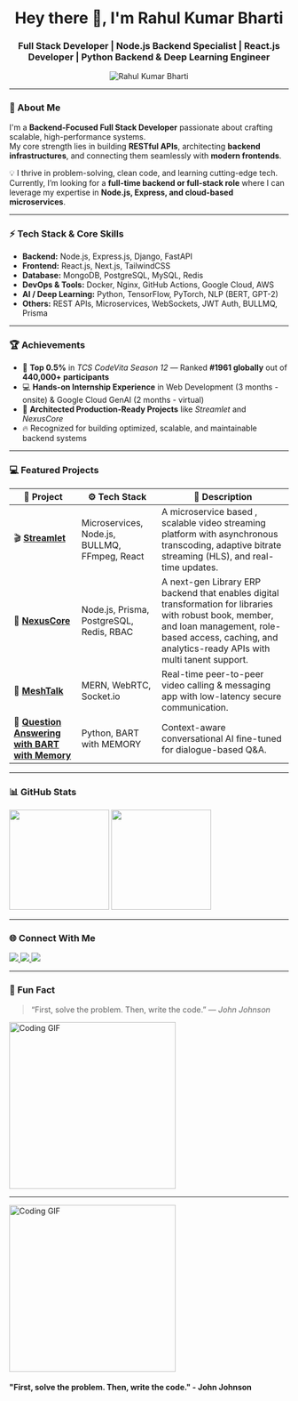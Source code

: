 <h1 align="center">Hey there 👋, I'm Rahul Kumar Bharti</h1>
<h3 align="center">Full Stack Developer | Node.js Backend Specialist | React.js Developer | Python Backend & Deep Learning Engineer</h3>
<p align="center"> <img src="https://komarev.com/ghpvc/?username=rahulkbharti&label=Profile%20views&color=0e75b6&style=flat" alt="Rahul Kumar Bharti" /> </p> 


---

### 🧠 About Me

I'm a **Backend-Focused Full Stack Developer** passionate about crafting scalable, high-performance systems.  
My core strength lies in building **RESTful APIs**, architecting **backend infrastructures**, and connecting them seamlessly with **modern frontends**.

💡 I thrive in problem-solving, clean code, and learning cutting-edge tech.  
Currently, I’m looking for a **full-time backend or full-stack role** where I can leverage my expertise in **Node.js, Express, and cloud-based microservices**.

---

### ⚡ Tech Stack & Core Skills

- **Backend:** Node.js, Express.js, Django, FastAPI
- **Frontend:** React.js, Next.js, TailwindCSS
- **Database:** MongoDB, PostgreSQL, MySQL, Redis
- **DevOps & Tools:** Docker, Nginx, GitHub Actions, Google Cloud, AWS
- **AI / Deep Learning:** Python, TensorFlow, PyTorch, NLP (BERT, GPT-2)
- **Others:** REST APIs, Microservices, WebSockets, JWT Auth, BULLMQ, Prisma

---

### 🏆 Achievements

- 🥇 **Top 0.5%** in _TCS CodeVita Season 12_ — Ranked **#1961 globally** out of **440,000+ participants**
- 💻 **Hands-on Internship Experience** in Web Development (3 months - onsite) & Google Cloud GenAI (2 months - virtual)
- 🧩 **Architected Production-Ready Projects** like _Streamlet_ and _NexusCore_
- 🔥 Recognized for building optimized, scalable, and maintainable backend systems

---

### 💻 Featured Projects

| 🧩 Project                                                                    | ⚙️ Tech Stack                                 | 📝 Description                                                                                                                                                                        |
| ----------------------------------------------------------------------------- | --------------------------------------------- | ------------------------------------------------------------------------------------------------------------------------------------------------------------------------------------- |
| 🎬 **[Streamlet](https://github.com/rahulkbharti/streamlet-microservices.git)**             | Microservices, Node.js, BULLMQ, FFmpeg, React | A microservice based , scalable video streaming platform with asynchronous transcoding, adaptive bitrate streaming (HLS), and real-time updates.                                                           |
| 🧠 **[NexusCore](https://github.com/rahulkbharti/nexus-core-backend.git)**                | Node.js, Prisma, PostgreSQL, Redis, RBAC      | A next-gen Library ERP backend that enables digital transformation for libraries with robust book, member, and loan management, role-based access, caching, and analytics-ready APIs with multi tanent support.  |
| 💬 **[MeshTalk](https://github.com/rahulkbharti/meshtalk.git)**                   | MERN, WebRTC, Socket.io                       | Real-time peer-to-peer video calling & messaging app with low-latency secure communication.                                                                                           |
| 🤖 **[Question Answering with BART with Memory](https://github.com/rahulkbharti/memory-augmented-bart-qa.git)** | Python, BART with MEMORY                           | Context-aware conversational AI fine-tuned for dialogue-based Q&A.                                                                                                                    |

---

### 📊 GitHub Stats

<!-- <p align="center"> -->
  <img height="180em" src="https://github-readme-stats.vercel.app/api?username=rahulkbharti&show_icons=true&theme=radical&include_all_commits=true" />
  <img height="180em" src="https://github-readme-stats.vercel.app/api/top-langs/?username=rahulkbharti&layout=compact&theme=radical" />
<!-- </p> -->

---

### 🌐 Connect With Me

<!-- <p align="center"> -->
  <a href="https://linkedin.com/in/rahul-kbharti">
    <img src="https://img.shields.io/badge/-Rahul%20Kumar%20Bharti-0077B5?style=for-the-badge&logo=linkedin&logoColor=white" />
  </a>
  <a href="mailto:rahul.kbharti2002@gmail.com">
    <img src="https://img.shields.io/badge/-Gmail-D14836?style=for-the-badge&logo=gmail&logoColor=white" />
  </a>
  <a href="https://github.com/rahulkbharti">
    <img src="https://img.shields.io/badge/-GitHub-181717?style=for-the-badge&logo=github&logoColor=white" />
  </a>
<!-- </p> -->

---

### 💬 Fun Fact

> “First, solve the problem. Then, write the code.” — _John Johnson_

<!-- <p align="center"> -->
  <img src="https://media.giphy.com/media/L8K62iTDkzGX6/giphy.gif" width="300" alt="Coding GIF" />
<!-- </p> -->


---

<p align="left">
  <img src="https://media.giphy.com/media/L8K62iTDkzGX6/giphy.gif" width="300" alt="Coding GIF" />
</p>
<h4 align="left">"First, solve the problem. Then, write the code." - John Johnson</h4>



